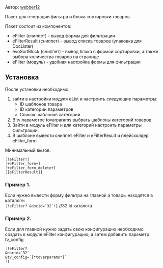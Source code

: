 Автор: [webber12](https://github.com/webber12)

Пакет для генерации фильтра и блока сортировки товаров
 
Пакет состоит из компонентов:
* eFilter (сниппет) - вывод формы для фильтрации
* eFilterResult (сниппет) - вывод списка товаров (упаковка для DocLister)
* evoSortBlock (сниппет) - вывод блока с формой сортировки, а также выбора количества товаров на странице
* eFilter (модуль) - удобная настройка формы для фильтрации

## Установка
После установки необходимо:
1. зайти в настройки модуля eList и настроить следующие параметры:
    * ID шаблонов товара
    * ID категории параметров
    * Список шаблонов категорий
2. В tv параметре tovarparams выбрать шаблоны категорий товаров.
3. Зайти в модуль eFilter и для категорий настроить параметры фильтрации.
4. В шаблоне вывести сниппет eFilter и eFilterResult и плейсхолдер eFilter_form

Минимальный вызов:
```
[!eFilter!]
[+eFilter_form+]
[+eFilter_form_delete+]
[[eFilterResult]]

```


### Пример 1.
Если нужно вывести форму фильтра на главной а товары находятся в каталоге:  
```[!eFilter? &docid=`32`!]``` //32 id каталога
### Пример 2.
Если для главной нужно задать свою конфигурацию необходимо создать в модуле eFilter конфигурацию, а затем добавить 
параметр tv_config
````
[!eFilter? 
&docid=`32`
&tv_config=`[*tovarparams*]`
!]
````
